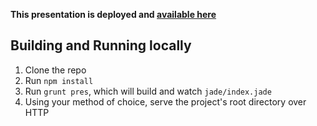 **This presentation is deployed and [available here](http://two-n.com/talks/next-level-d3/)**

## Building and Running locally

1. Clone the repo
2. Run `npm install`
3. Run `grunt pres`, which will build and watch `jade/index.jade`
4. Using your method of choice, serve the project's root directory over HTTP
